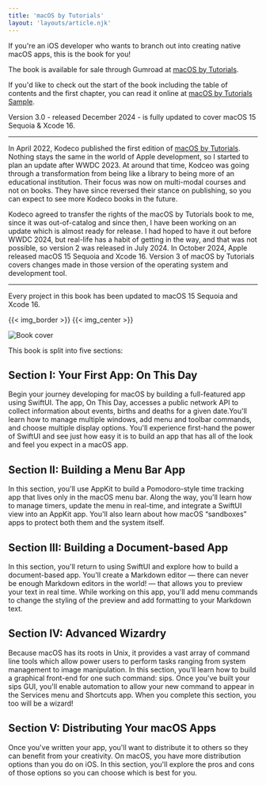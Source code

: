 ```yaml
---
title: 'macOS by Tutorials'
layout: 'layouts/article.njk'
---
```


If you're an iOS developer who wants to branch out into creating native macOS apps, this is the book for you!

The book is available for sale through Gumroad at [macOS by Tutorials][2].

If you'd like to check out the start of the book including the table of contents and the first chapter, you can read it online at [macOS by Tutorials Sample][4].

Version 3.0 - released December 2024 - is fully updated to cover macOS 15 Sequoia & Xcode 16.

---

In April 2022, Kodeco published the first edition of [macOS by Tutorials][1]. Nothing stays the same in the world of Apple development, so I started to plan an update after WWDC 2023. At around that time, Kodceo was going through a transformation from being like a library to being more of an educational institution. Their focus was now on multi-modal courses and not on books. They have since reversed their stance on publishing, so you can expect to see more Kodeco books in the future.

Kodeco agreed to transfer the rights of the macOS by Tutorials book to me, since it was out-of-catalog and since then, I have been working on an update which is almost ready for release. I had hoped to have it out before WWDC 2024, but real-life has a habit of getting in the way, and that was not possible, so version 2 was released in July 2024. In October 2024, Apple released macOS 15 Sequoia and Xcode 16. Version 3 of macOS by Tutorials covers changes made in those version of the operating system and development tool.

---

Every project in this book has been updated to macOS 15 Sequoia and Xcode 16.

{{< img_border >}}
{{< img_center >}}

![Book cover][i1]

This book is split into five sections:

## Section I: Your First App: On This Day

Begin your journey developing for macOS by building a full-featured app using SwiftUI. The app, On This Day, accesses a public network API to collect information about events, births and deaths for a given date.You'll learn how to manage multiple windows, add menu and toolbar commands, and choose multiple display options. You'll experience first-hand the power of SwiftUI and see just how easy it is to build an app that has all of the look and feel you expect in a macOS app.

## Section II: Building a Menu Bar App

In this section, you'll use AppKit to build a Pomodoro-style time tracking app that lives only in the macOS menu bar. Along the way, you'll learn how to manage timers, update the menu in real-time, and integrate a SwiftUI view into an AppKit app. You'll also learn about how macOS “sandboxes” apps to protect both them and the system itself.

## Section III: Building a Document-based App

In this section, you'll return to using SwiftUI and explore how to build a document-based app. You'll create a Markdown editor — there can never be enough Markdown editors in the world! — that allows you to preview your text in real time. While working on this app, you'll add menu commands to change the styling of the preview and add formatting to your Markdown text.

## Section IV: Advanced Wizardry

Because macOS has its roots in Unix, it provides a vast array of command line tools which allow power users to perform tasks ranging from system management to image manipulation. In this section, you'll learn how to build a graphical front-end for one such command: sips. Once you've built your sips GUI, you'll enable automation to allow your new command to appear in the Services menu and Shortcuts app. When you complete this section, you too will be a wizard!

## Section V: Distributing Your macOS Apps

Once you've written your app, you'll want to distribute it to others so they can benefit from your creativity. On macOS, you have more distribution options than you do on iOS. In this section, you'll explore the pros and cons of those options so you can choose which is best for you.

[i1]: /images/2024/mos_cover_small.png
[1]: https://www.kodeco.com/books/macos-by-tutorials
[2]: https://sarahreichelt.gumroad.com/l/oximx
[3]: mailto:books@troz.net?subject=macOS%20by%20Tutorials%20Discount
[4]: /books/mos_sample.html
[contact]: /contact/
[kofi]: https://ko-fi.com/trozware

